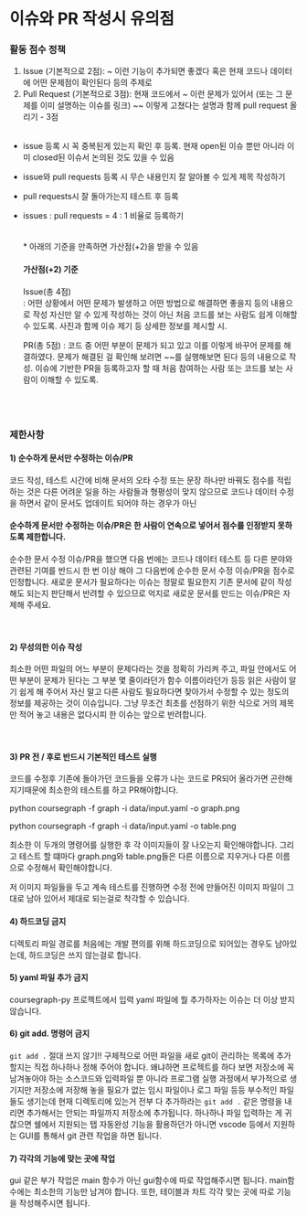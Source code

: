 # 이슈와 PR 작성시 유의점

### 활동 점수 정책 
1. Issue (기본적으로 2점): ~ 이런 기능이 추가되면 좋겠다 혹은 현재 코드나 데이터에 어떤 문제점이 확인된다 등의 주제로 
2. Pull Request (기본적으로 3점): 현재 코드에서 ~ 이런 문제가 있어서 (또는 그 문제를 이미 설명하는 이슈를 링크) ~~ 이렇게 고쳤다는 설명과 함께 pull request 올리기 - 3점<br><br>

- issue 등록 시 꼭 중복된게 있는지 확인 후 등록. 현재 open된 이슈 뿐만 아니라 이미 closed된 이슈서 논의된 것도 있을 수 있음
- issue와 pull requests 등록 시 무슨 내용인지 잘 알아볼 수 있게 제목 작성하기
- pull requests시 잘 돌아가는지 테스트 후 등록
- issues : pull requests = 4 : 1 비율로 등록하기<br><br><br>
\* 아래의 기준을 만족하면 가산점(+2)을 받을 수 있음
    #### 가산점(+2) 기준<br>
    Issue(총 4점)<br>
    : 어떤 상황에서 어떤 문제가 발생하고 어떤 방법으로 해결하면 좋을지 등의 내용으로 작성 자신만 알 수 있게 작성하는 것이 아닌 처음 코드를 보는 사람도 쉽게 이해할 수 있도록.
    사진과 함께 이슈 제기 등 상세한 정보를 제시할 시.
    
    PR(총 5점)
    : 코드 중 어떤 부분이 문제가 되고 있고 이를 이렇게 바꾸어 문제를 해결하였다. 문제가 해결된 걸 확인해 보려면 ~~를 실행해보면 된다 등의 내용으로 작성. 이슈에 기반한 PR을 등록하고자 할 때 처음 참여하는 사람 또는 코드를 보는 사람이 이해할 수 있도록.<br>
<br><br><br>



### 제한사항
#### 1) 순수하게 문서만 수정하는 이슈/PR
코드 작성, 테스트 시간에 비해 문서의 오타 수정 또는 문장 하나만 바꿔도 점수를 적립하는 것은 다른 어려운 일을 하는 사람들과 형평성이 맞지 않으므로 코드나 데이터 수정을 하면서 같이 문서도 업데이트 되어야 하는 경우가 아닌
#### 순수하게 문서만 수정하는 이슈/PR은 한 사람이 연속으로 넣어서 점수를 인정받지 못하도록 제한합니다.
순수한 문서 수정 이슈/PR을 했으면 다음 번에는 코드나 데이터 테스트 등 다른 분야와 관련된 기여를 반드시 한 번 이상 해야 그 다음번에 순수한 문서 수정 이슈/PR을 점수로 인정합니다.
새로운 문서가 필요하다는 이슈는 정말로 필요한지 기존 문서에 같이 작성해도 되는지 판단해서 반려할 수 있으므로 억지로 새로운 문서를 만드는 이슈/PR은 자제해 주세요.<br><br><br>


#### 2) 무성의한 이슈 작성
최소한 어떤 파일의 어느 부분이 문제다라는 것을 정확히 가리켜 주고, 
파일 안에서도 어떤 부분이 문제가 된다는 그 부분 몇 줄이라던가 함수 이름이라던가 등등
읽은 사람이 알기 쉽게 해 주어서 자신 말고 다른 사람도 필요하다면 찾아가서 수정할 수 있는 정도의 정보를 제공하는 것이 이슈입니다.
그냥 무조건 최초를 선점하기 위한 식으로 거의 제목만 적어 놓고 내용은 없다시피 한 이슈는 앞으로 반려합니다.<br><br><br>



#### 3) PR 전 / 후로 반드시 기본적인 테스트 실행

코드를 수정후 기존에 돌아가던 코드들을 오류가 나는 코드로 PR되어 올라가면 곤란해지기때문에 최소한의 테스트를 하고 PR해야합니다.

python coursegraph -f graph -i data/input.yaml -o graph.png

python coursegraph -f graph -i data/input.yaml -o table.png

최소한 이 두개의 명령어를 실행한 후 각 이미지들이 잘 나오는지 확인해야합니다.
그리고 테스트 할 떄마다 graph.png와 table.png들은 다른 이름으로 지우거나 다른 이름으로 수정해서 확인해야합니다.

저 이미지 파일들을 두고 계속 테스트를 진행하면 수정 전에 만들어진 이미지 파일이 그대로 남아 있어서 제대로 되는걸로 착각할 수 있습니다.

#### 4) 하드코딩 금지

디렉토리 파일 경로를 처음에는 개발 편의를 위해 하드코딩으로 되어있는 경우도 남아있는데, 하드코딩은 쓰지 않는걸로 합니다.

#### 5) yaml 파일 추가 금지

coursegraph-py 프로젝트에서 입력 yaml 파일에 뭘 추가하자는 이슈는 더 이상 받지 않습니다.

#### 6) git add. 명령어 금지

`git add .` 절대 쓰지 않기!!
구체적으로 어떤 파일을 새로 git이 관리하는 목록에 추가할지는 직접 하나하나 정해 주어야 합니다.
왜냐하면 프로젝트를 하다 보면 저장소에 꼭 남겨놓아야 하는 소스코드와 입력파일 뿐 아니라
프로그램 실행 과정에서 부가적으로 생기지만 저장소에 저장해 놓을 필요가 없는 임시 파일이나 로그 파일 등등 부수적인 파일들도 생기는데 
현재 디렉토리에 있는거 전부 다 추가하라는 `git add .` 같은 명령을 내리면 추가해서는 안되는 파일까지 저장소에 추가됩니다.
하나하나 파일 입력하는 게 귀찮으면 쉘에서 지원되는 탭 자동완성 기능을 활용하던가 아니면 vscode 등에서 지원하는 GUI를 통해서 git 관련 작업을 하면 됩니다.

#### 7) 각각의 기능에 맞는 곳에 작업
gui 같은 부가 작업은 main 함수가 아닌 gui함수에 따로 작업해주시면 됩니다. main함수에는 최소한의 기능만 남겨야 합니다.
또한, 테이블과 차트 각각 맞는 곳에 따로 기능을 작성해주시면 됩니다.

